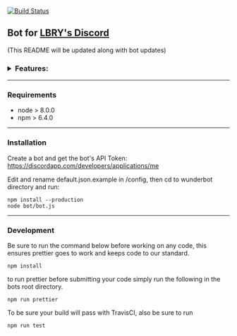 [![Build Status](https://travis-ci.com/lbryio/lbry-wunderbot.svg?branch=master)](https://travis-ci.com/lbryio/lbry-wunderbot)
## Bot for [LBRY's Discord](https://discord.gg/tgnNHf5)

(This README will be updated along with bot updates)

<h3>
<details><summary>Features:</summary>

* Price bot displays price of lbc for currency given.

  - *Responds to `!price <cur> <amount>`*

* Stats bot displays current market stats of lbc.

  - *Responds to `!stats`*

* Hash bot displays current hashrate of lbc network. Also Includes to calculate given MH/s to LBC & fiat per hr, day, week, month.

  - *Responds to `!hash`*

  - *Responds to `!hash power <MH/s> <fiat>`*

* AltStats bot displays current market stats of specfied currency

  - *Responds to `!altstats <coin>`*

* AltPrice bot displays current price for given coin and currency

  - *Responds to `!altprice <coin> <currency> <amount>`*

* Github Release Notes bot displays release notes for current LBRY Desktop release.

  - *Responds to `!releasenotes`*

  - *(moderator only) `!releasenotes post` - send to release notes channel*

* Purge Bot deletes X amount of messages.

  - *(moderator only)  Responds to `!purge <X>`*

* Speech bot displays top claim from provided image name(coming soon posting to
  speech).

  - *Responds to `!speech <imagename>`*

* Welcome bot sends Direct Message when new users join,

  - *(moderator only) Responds to `!welcome <@username>`*

* Timeout bot assigns members the timeout roll for X-minutes where they are restricted from talking

  - *(moderator only) Responds to `!timeout <@username> <Mins>`*

* Roll Setter bot allows users to assign themselves rolls

  - *Responds to `!addrole <role>` - Adds to Role*

  - *Responds to `!delrole <role>` - Deletes from Role*

  - *Responds to `!roles` - List Available Roles*

* LBRY URL Linker displays lbry:// urls as open.lbry.com links to make them clickable

* LBRY claim bot displays recent publishes on the lbry protocol

* IRC bot to connect an irc channel with discord

* Spam Detection Bot to Prevent Discord Raids and Spammers

* Dynamic plugin loading with permission support.

</details>
</h3>

____

### Requirements

* node > 8.0.0
* npm > 6.4.0
____
### Installation

Create a bot and get the bot's API Token:
https://discordapp.com/developers/applications/me

Edit and rename default.json.example in /config, then cd to wunderbot directory
and run:

```
npm install --production
node bot/bot.js
```
____
### Development

Be sure to run the command below before working on any code, this ensures
prettier goes to work and keeps code to our standard.

```
npm install
```
to run prettier before submitting your code simply run the following in the bots root directory.

```
npm run prettier
```
To be sure your build will pass with TravisCI, also be sure to run
```
npm run test
```
